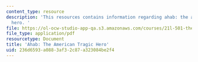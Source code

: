 ```yaml
---
content_type: resource
description: 'This resources contains information regarding ahab: the american yragic
  hero. '
file: https://ol-ocw-studio-app-qa.s3.amazonaws.com/courses/21l-501-the-american-novel-stranger-and-stranger-spring-2013/236d6593a0883af32c87a323084be2f4_MIT21L_501S13_essay1Sam2.pdf
file_type: application/pdf
resourcetype: Document
title: 'Ahab: The American Tragic Hero'
uid: 236d6593-a088-3af3-2c87-a323084be2f4
---
```

